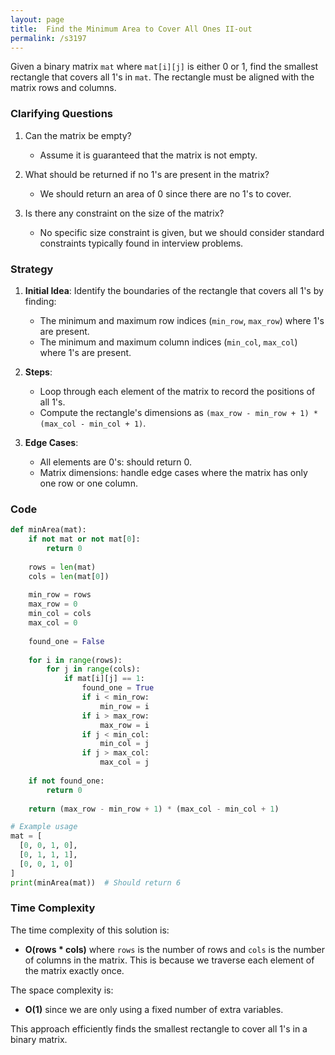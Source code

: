 ```yaml
---
layout: page
title:  Find the Minimum Area to Cover All Ones II-out
permalink: /s3197
---
```


Given a binary matrix `mat` where `mat[i][j]` is either 0 or 1, find the smallest rectangle that covers all 1's in `mat`. The rectangle must be aligned with the matrix rows and columns.

### Clarifying Questions

1. Can the matrix be empty?
    - Assume it is guaranteed that the matrix is not empty.
    
2. What should be returned if no 1's are present in the matrix?
    - We should return an area of 0 since there are no 1's to cover.

3. Is there any constraint on the size of the matrix?
    - No specific size constraint is given, but we should consider standard constraints typically found in interview problems.

### Strategy

1. **Initial Idea**: Identify the boundaries of the rectangle that covers all 1's by finding:
    - The minimum and maximum row indices (`min_row`, `max_row`) where 1's are present.
    - The minimum and maximum column indices (`min_col`, `max_col`) where 1's are present.

2. **Steps**:
   - Loop through each element of the matrix to record the positions of all 1's.
   - Compute the rectangle's dimensions as `(max_row - min_row + 1) * (max_col - min_col + 1)`.
   
3. **Edge Cases**:
   - All elements are 0's: should return 0.
   - Matrix dimensions: handle edge cases where the matrix has only one row or one column.

### Code

```python
def minArea(mat):
    if not mat or not mat[0]:
        return 0
    
    rows = len(mat)
    cols = len(mat[0])
    
    min_row = rows
    max_row = 0
    min_col = cols
    max_col = 0
    
    found_one = False
    
    for i in range(rows):
        for j in range(cols):
            if mat[i][j] == 1:
                found_one = True
                if i < min_row:
                    min_row = i
                if i > max_row:
                    max_row = i
                if j < min_col:
                    min_col = j
                if j > max_col:
                    max_col = j
    
    if not found_one:
        return 0
    
    return (max_row - min_row + 1) * (max_col - min_col + 1)

# Example usage
mat = [
  [0, 0, 1, 0],
  [0, 1, 1, 1],
  [0, 0, 1, 0]
]
print(minArea(mat))  # Should return 6
```

### Time Complexity

The time complexity of this solution is:
- **O(rows * cols)** where `rows` is the number of rows and `cols` is the number of columns in the matrix. This is because we traverse each element of the matrix exactly once.

The space complexity is:
- **O(1)** since we are only using a fixed number of extra variables.

This approach efficiently finds the smallest rectangle to cover all 1's in a binary matrix.